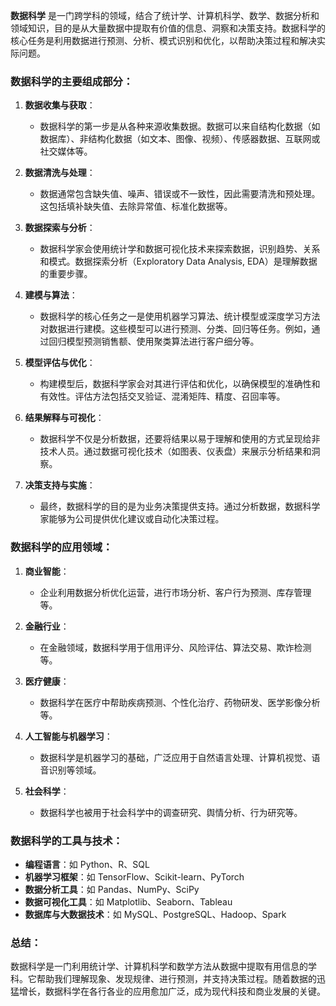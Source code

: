  
**数据科学** 是一门跨学科的领域，结合了统计学、计算机科学、数学、数据分析和领域知识，目的是从大量数据中提取有价值的信息、洞察和决策支持。数据科学的核心任务是利用数据进行预测、分析、模式识别和优化，以帮助决策过程和解决实际问题。

### 数据科学的主要组成部分：

1. **数据收集与获取**：
   - 数据科学的第一步是从各种来源收集数据。数据可以来自结构化数据（如数据库）、非结构化数据（如文本、图像、视频）、传感器数据、互联网或社交媒体等。

2. **数据清洗与处理**：
   - 数据通常包含缺失值、噪声、错误或不一致性，因此需要清洗和预处理。这包括填补缺失值、去除异常值、标准化数据等。

3. **数据探索与分析**：
   - 数据科学家会使用统计学和数据可视化技术来探索数据，识别趋势、关系和模式。数据探索分析（Exploratory Data Analysis, EDA）是理解数据的重要步骤。

4. **建模与算法**：
   - 数据科学的核心任务之一是使用机器学习算法、统计模型或深度学习方法对数据进行建模。这些模型可以进行预测、分类、回归等任务。例如，通过回归模型预测销售额、使用聚类算法进行客户细分等。

5. **模型评估与优化**：
   - 构建模型后，数据科学家会对其进行评估和优化，以确保模型的准确性和有效性。评估方法包括交叉验证、混淆矩阵、精度、召回率等。

6. **结果解释与可视化**：
   - 数据科学不仅是分析数据，还要将结果以易于理解和使用的方式呈现给非技术人员。通过数据可视化技术（如图表、仪表盘）来展示分析结果和洞察。

7. **决策支持与实施**：
   - 最终，数据科学的目的是为业务决策提供支持。通过分析数据，数据科学家能够为公司提供优化建议或自动化决策过程。

### 数据科学的应用领域：

1. **商业智能**：
   - 企业利用数据分析优化运营，进行市场分析、客户行为预测、库存管理等。

2. **金融行业**：
   - 在金融领域，数据科学用于信用评分、风险评估、算法交易、欺诈检测等。

3. **医疗健康**：
   - 数据科学在医疗中帮助疾病预测、个性化治疗、药物研发、医学影像分析等。

4. **人工智能与机器学习**：
   - 数据科学是机器学习的基础，广泛应用于自然语言处理、计算机视觉、语音识别等领域。

5. **社会科学**：
   - 数据科学也被用于社会科学中的调查研究、舆情分析、行为研究等。

### 数据科学的工具与技术：
- **编程语言**：如 Python、R、SQL
- **机器学习框架**：如 TensorFlow、Scikit-learn、PyTorch
- **数据分析工具**：如 Pandas、NumPy、SciPy
- **数据可视化工具**：如 Matplotlib、Seaborn、Tableau
- **数据库与大数据技术**：如 MySQL、PostgreSQL、Hadoop、Spark

### 总结：
数据科学是一门利用统计学、计算机科学和数学方法从数据中提取有用信息的学科。它帮助我们理解现象、发现规律、进行预测，并支持决策过程。随着数据的迅猛增长，数据科学在各行各业的应用愈加广泛，成为现代科技和商业发展的关键。